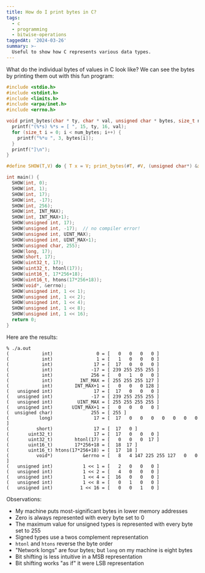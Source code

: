 ```yaml
---
title: How do I print bytes in C?
tags:
  - c
  - programming
  - bitwise-operations
taggedAt: '2024-03-26'
summary: >-
  Useful to show how C represents various data types.
---
```


What do the individual bytes of values in C look like? We can see the bytes by printing them out with this fun program:

```c
#include <stdio.h>
#include <stdint.h>
#include <limits.h>
#include <arpa/inet.h>
#include <errno.h>

void print_bytes(char * ty, char * val, unsigned char * bytes, size_t num_bytes) {
  printf("(%*s) %*s = [ ", 15, ty, 16, val);
  for (size_t i = 0; i < num_bytes; i++) {
    printf("%*u ", 3, bytes[i]);
  }
  printf("]\n");
}

#define SHOW(T,V) do { T x = V; print_bytes(#T, #V, (unsigned char*) &x, sizeof(x)); } while(0)

int main() {
  SHOW(int, 0);
  SHOW(int, 1);
  SHOW(int, 17);
  SHOW(int, -17);
  SHOW(int, 256);
  SHOW(int, INT_MAX);
  SHOW(int, INT_MAX+1);
  SHOW(unsigned int, 17);
  SHOW(unsigned int, -17);  // no compiler error!
  SHOW(unsigned int, UINT_MAX);
  SHOW(unsigned int, UINT_MAX+1);
  SHOW(unsigned char, 255);
  SHOW(long, 17);
  SHOW(short, 17);
  SHOW(uint32_t, 17);
  SHOW(uint32_t, htonl(17));
  SHOW(uint16_t, 17*256+18);
  SHOW(uint16_t, htons(17*256+18));
  SHOW(void*, &errno);
  SHOW(unsigned int, 1 << 1);
  SHOW(unsigned int, 1 << 2);
  SHOW(unsigned int, 1 << 4);
  SHOW(unsigned int, 1 << 8);
  SHOW(unsigned int, 1 << 16);
  return 0;
}
```

Here are the results:

```
% ./a.out
(            int)                0 = [   0   0   0   0 ]
(            int)                1 = [   1   0   0   0 ]
(            int)               17 = [  17   0   0   0 ]
(            int)              -17 = [ 239 255 255 255 ]
(            int)              256 = [   0   1   0   0 ]
(            int)          INT_MAX = [ 255 255 255 127 ]
(            int)        INT_MAX+1 = [   0   0   0 128 ]
(   unsigned int)               17 = [  17   0   0   0 ]
(   unsigned int)              -17 = [ 239 255 255 255 ]
(   unsigned int)         UINT_MAX = [ 255 255 255 255 ]
(   unsigned int)       UINT_MAX+1 = [   0   0   0   0 ]
(  unsigned char)              255 = [ 255 ]
(           long)               17 = [  17   0   0   0   0   0   0   0 ]
(          short)               17 = [  17   0 ]
(       uint32_t)               17 = [  17   0   0   0 ]
(       uint32_t)        htonl(17) = [   0   0   0  17 ]
(       uint16_t)        17*256+18 = [  18  17 ]
(       uint16_t) htons(17*256+18) = [  17  18 ]
(          void*)           &errno = [   8   4 147 225 255 127   0   0 ]
(   unsigned int)           1 << 1 = [   2   0   0   0 ]
(   unsigned int)           1 << 2 = [   4   0   0   0 ]
(   unsigned int)           1 << 4 = [  16   0   0   0 ]
(   unsigned int)           1 << 8 = [   0   1   0   0 ]
(   unsigned int)          1 << 16 = [   0   0   1   0 ]
```

Observations:

* My machine puts most-significant bytes in lower memory addresses
* Zero is always represented with every byte set to 0
* The maximum value for unsigned types is represented with every byte set to 255
* Signed types use a twos complement representation
* `htonl` and `htons` reverse the byte order
* "Network longs" are four bytes; but `long` on my machine is eight bytes
* Bit shifting is less intuitive in a MSB representation
* Bit shifting works "as if" it were LSB representation
